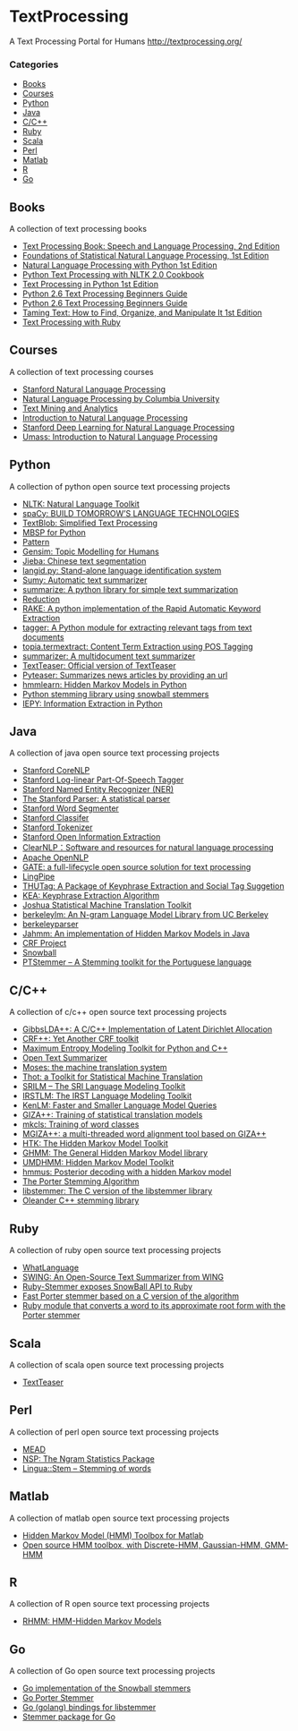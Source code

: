 TextProcessing
=======

A Text Processing Portal for Humans http://textprocessing.org/

### Categories

* [Books](#books)
* [Courses](#courses)
* [Python](#python)
* [Java](#java)
* [C/C++](#cc)
* [Ruby](#ruby)
* [Scala](#scala)
* [Perl](#perl)
* [Matlab](#matlab)
* [R](#r)
* [Go](#go)

## Books

A collection of text processing books

* [Text Processing Book: Speech and Language Processing, 2nd Edition](http://textprocessing.org/text-processing-book-speech-and-language-processing-2nd-edition)
* [Foundations of Statistical Natural Language Processing, 1st Edition](http://textprocessing.org/text-processing-book-foundations-of-statistical-natural-language-processing-1st-edition)
* [Natural Language Processing with Python 1st Edition](http://textprocessing.org/text-processing-book-natural-language-processing-with-python-1st-edition)
* [Python Text Processing with NLTK 2.0 Cookbook](http://textprocessing.org/text-processing-book-python-text-processing-with-nltk-2-0-cookbook)
* [Text Processing in Python 1st Edition](http://textprocessing.org/text-processing-book-text-processing-in-python-1st-edition)
* [Python 2.6 Text Processing Beginners Guide](http://textprocessing.org/text-processing-book-python-2-6-text-processing-beginners-guide)
* [Python 2.6 Text Processing Beginners Guide](http://textprocessing.org/text-processing-book-python-2-6-text-processing-beginners-guide)
* [Taming Text: How to Find, Organize, and Manipulate It 1st Edition](http://textprocessing.org/text-processing-book-taming-text-how-to-find-organize-and-manipulate-it-1st-edition)
* [Text Processing with Ruby](http://textprocessing.org/text-processing-book-text-processing-with-ruby)

## Courses

A collection of text processing courses

* [Stanford Natural Language Processing](http://textprocessing.org/text-processing-course-stanford-natural-language-processing)
* [Natural Language Processing by Columbia University](http://textprocessing.org/text-processing-course-natural-language-processing-by-columbia-university)
* [Text Mining and Analytics](http://textprocessing.org/text-processing-course-text-mining-and-analytics)
* [Introduction to Natural Language Processing](http://textprocessing.org/text-processing-course-introduction-to-natural-language-processing)
* [Stanford Deep Learning for Natural Language Processing](http://textprocessing.org/text-processing-course-stanford-deep-learning-for-natural-language-processing)
* [Umass: Introduction to Natural Language Processing](http://textprocessing.org/text-processing-course-introduction-to-natural-language-processing-umass)


## Python

A collection of python open source text processing projects

* [NLTK: Natural Language Toolkit](http://textprocessing.org/open-source-text-processing-project-nltk)
* [spaCy: BUILD TOMORROW’S LANGUAGE TECHNOLOGIES](http://textprocessing.org/open-source-text-processing-project-spacy)
* [TextBlob: Simplified Text Processing](http://textprocessing.org/open-source-text-processing-project-textblob)
* [MBSP for Python](http://textprocessing.org/open-source-text-processing-project-mbsp)
* [Pattern](http://textprocessing.org/open-source-text-processing-project-pattern)
* [Gensim: Topic Modelling for Humans](http://textprocessing.org/open-source-text-processing-project-gensim)
* [Jieba: Chinese text segmentation](http://textprocessing.org/open-source-text-processing-project-jieba)
* [langid.py: Stand-alone language identification system](http://textprocessing.org/open-source-text-processing-project-langid)
* [Sumy: Automatic text summarizer](http://textprocessing.org/open-source-text-processing-project-sumy)
* [summarize: A python library for simple text summarization](http://textprocessing.org/open-source-text-processing-project-summarize)
* [Reduction](http://textprocessing.org/open-source-text-processing-project-reduction)
* [RAKE: A python implementation of the Rapid Automatic Keyword Extraction](http://textprocessing.org/open-source-text-processing-project-rake)
* [tagger: A Python module for extracting relevant tags from text documents](http://textprocessing.org/open-source-text-processing-project-tagger)
* [topia.termextract: Content Term Extraction using POS Tagging](http://textprocessing.org/open-source-text-processing-project-topia-termextract)
* [summarizer: A multidocument text summarizer](http://textprocessing.org/open-source-text-processing-project-summarizer)
* [TextTeaser: Official version of TextTeaser](http://textprocessing.org/open-source-text-processing-project-python-textteaser)
* [Pyteaser: Summarizes news articles by providing an url](http://textprocessing.org/open-source-text-processing-project-pyteaser)
* [hmmlearn: Hidden Markov Models in Python](http://textprocessing.org/open-source-text-processing-project-hmmlearn)
* [Python stemming library using snowball stemmers](http://textprocessing.org/open-source-text-processing-project-pystemmer)
* [IEPY: Information Extraction in Python](http://textprocessing.org/open-source-text-processing-project-iepy)

## Java

A collection of java open source text processing projects

* [Stanford CoreNLP](http://textprocessing.org/open-source-text-processing-project-stanford-corenlp)
* [Stanford Log-linear Part-Of-Speech Tagger](http://textprocessing.org/open-source-text-processing-project-stanford-log-linear-part-of-speech-tagger)
* [Stanford Named Entity Recognizer (NER)](http://textprocessing.org/open-source-text-processing-project-stanford-named-entity-recognizer-ner)
* [The Stanford Parser: A statistical parser](http://textprocessing.org/open-source-text-processing-project-the-stanford-parser-a-statistical-parser)
* [Stanford Word Segmenter](http://textprocessing.org/open-source-text-processing-project-stanford-word-segmenter)
* [Stanford Classifer](http://textprocessing.org/open-source-text-processing-project-stanford-classifer)
* [Stanford Tokenizer](http://textprocessing.org/open-source-text-processing-project-stanford-tokenizer)
* [Stanford Open Information Extraction](http://textprocessing.org/open-source-text-processing-project-stanford-open-information-extraction)
* [ClearNLP：Software and resources for natural language processing](http://textprocessing.org/open-source-text-processing-project-clearnlp)
* [Apache OpenNLP](http://textprocessing.org/open-source-text-processing-project-opennlp)
* [GATE: a full-lifecycle open source solution for text processing](http://textprocessing.org/open-source-text-processing-project-gate)
* [LingPipe](http://textprocessing.org/open-source-text-processing-project-lingpipe)
* [THUTag: A Package of Keyphrase Extraction and Social Tag Suggetion](http://textprocessing.org/open-source-text-processing-project-thutag)
* [KEA: Keyphrase Extraction Algorithm](http://textprocessing.org/open-source-text-processing-project-kea)
* [Joshua Statistical Machine Translation Toolkit](http://textprocessing.org/open-source-text-processing-project-joshua)
* [berkeleylm: An N-gram Language Model Library from UC Berkeley](http://textprocessing.org/open-source-text-processing-project-berkeleylm)
* [berkeleyparser](http://textprocessing.org/open-source-text-processing-project-berkeleyparser)
* [Jahmm: An implementation of Hidden Markov Models in Java](http://textprocessing.org/open-source-text-processing-project-jahmm)
* [CRF Project](http://textprocessing.org/open-source-text-processing-project-crf-project)
* [Snowball](http://textprocessing.org/open-source-text-processing-project-snowball)
* [PTStemmer – A Stemming toolkit for the Portuguese language](http://textprocessing.org/open-source-text-processing-project-ptstemmer)

## C/C++

A collection of c/c++ open source text processing projects

* [GibbsLDA++: A C/C++ Implementation of Latent Dirichlet Allocation](http://textprocessing.org/open-source-text-processing-project-gibbslda)
* [CRF++: Yet Another CRF toolkit](http://textprocessing.org/open-source-text-processing-project-crf)
* [Maximum Entropy Modeling Toolkit for Python and C++](http://textprocessing.org/open-source-text-processing-project-maximum-entropy-modeling-toolkit)
* [Open Text Summarizer](http://textprocessing.org/open-source-text-processing-project-open-text-summarizer)
* [Moses: the machine translation system](http://textprocessing.org/open-source-text-processing-project-moses)
* [Thot: a Toolkit for Statistical Machine Translation](http://textprocessing.org/open-source-text-processing-project-thot)
* [SRILM – The SRI Language Modeling Toolkit](http://textprocessing.org/open-source-text-processing-project-srilm)
* [IRSTLM: The IRST Language Modeling Toolkit](http://textprocessing.org/open-source-text-processing-project-irstlm)
* [KenLM: Faster and Smaller Language Model Queries](http://textprocessing.org/open-source-text-processing-project-kenlm)
* [GIZA++: Training of statistical translation models](http://textprocessing.org/open-source-text-processing-project-giza)
* [mkcls: Training of word classes](http://textprocessing.org/open-source-text-processing-project-mkcls)
* [MGIZA++: a multi-threaded word alignment tool based on GIZA++](http://textprocessing.org/open-source-text-processing-project-mgiza)
* [HTK: The Hidden Markov Model Toolkit](http://textprocessing.org/open-source-text-processing-project-htk)
* [GHMM: The General Hidden Markov Model library](http://textprocessing.org/open-source-text-processing-project-ghmm)
* [UMDHMM: Hidden Markov Model Toolkit](http://textprocessing.org/open-source-text-processing-project-umdhmm)
* [hmmus: Posterior decoding with a hidden Markov model](http://textprocessing.org/open-source-text-processing-project-hmmus)
* [The Porter Stemming Algorithm](http://textprocessing.org/open-source-text-processing-project-the-porter-stemming-algorithm)
* [libstemmer: The C version of the libstemmer library](http://textprocessing.org/open-source-text-processing-project-libstemmer)
* [Oleander C++ stemming library](http://textprocessing.org/open-source-text-processing-project-oleanderstemminglibrary)


## Ruby

A collection of ruby open source text processing projects

* [WhatLanguage](http://textprocessing.org/open-source-text-processing-project-whatlanguage)
* [SWING: An Open-Source Text Summarizer from WING](http://textprocessing.org/open-source-text-processing-project-swing)
* [Ruby-Stemmer exposes SnowBall API to Ruby](http://textprocessing.org/open-source-text-processing-project-ruby-stemmer)
* [Fast Porter stemmer based on a C version of the algorithm](http://textprocessing.org/open-source-text-processing-project-fast-stemmer)
* [Ruby module that converts a word to its approximate root form with the Porter stemmer](http://textprocessing.org/open-source-text-processing-project-stemmify)


## Scala

A collection of scala open source text processing projects

* [TextTeaser](http://textprocessing.org/open-source-text-processing-project-textteaser)

## Perl

A collection of perl open source text processing projects

* [MEAD](http://textprocessing.org/open-source-text-processing-project-mead)
* [NSP: The Ngram Statistics Package](http://textprocessing.org/open-source-text-processing-project-text-nsp)
* [Lingua::Stem – Stemming of words](http://textprocessing.org/open-source-text-processing-project-linguastem)

## Matlab

A collection of matlab open source text processing projects

* [Hidden Markov Model (HMM) Toolbox for Matlab](http://textprocessing.org/open-source-text-processing-project-matlab-hmm)
* [Open source HMM toolbox, with Discrete-HMM, Gaussian-HMM, GMM-HMM](http://textprocessing.org/open-source-text-processing-project-matlab-hmm-by-qiuqiangkong)

## R

A collection of R open source text processing projects

* [RHMM: HMM-Hidden Markov Models](http://textprocessing.org/open-source-text-processing-project-r-hmm)

## Go

A collection of Go open source text processing projects

* [Go implementation of the Snowball stemmers](http://textprocessing.org/open-source-text-processing-project-kljensen-snowball)
* [Go Porter Stemmer](http://textprocessing.org/open-source-text-processing-project-go-porterstemmer)
* [Go (golang) bindings for libstemmer](http://textprocessing.org/open-source-text-processing-project-golibstemmer)
* [Stemmer package for Go](http://textprocessing.org/open-source-text-processing-project-dchest-stemmer)
